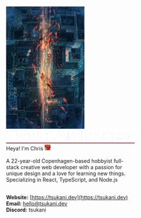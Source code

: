 <p float="left">
<img src='image.jpg' height='333' align="left">
<p float="left">
<img src="logo.png" width='350' />
<br>
Heya! I'm Chris <img src='tudou.gif' height='16'>
<br>
<br>
A 22-year-old Copenhagen-based hobbyist full-<br>
stack creative web developer with a passion for<br>
unique design and a love for learning new things.<br>
Specializing in React, TypeScript, and Node.js
<br>
<br>

<b>Website:</b> [https://tsukani.dev](https://tsukani.dev)<br>
<b>Email:</b> [hello@tsukani.dev](mailto:hello@tsukani.dev)<br>
<b>Discord:</b> tsukani<br></p></p>
